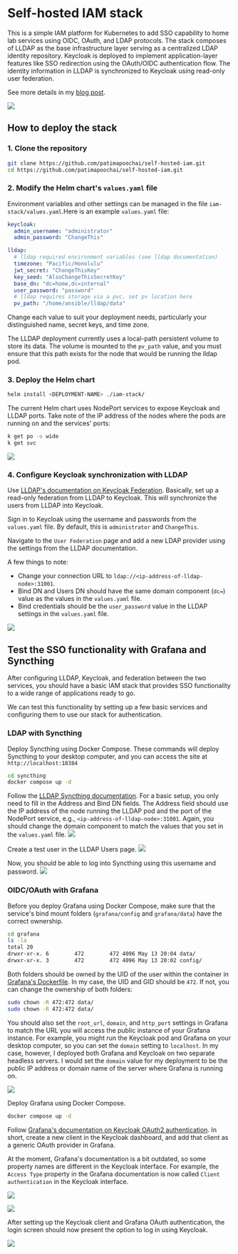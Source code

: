 # Self-hosted IAM stack
This is a simple IAM platform for Kubernetes to add SSO capability to home lab services using OIDC, OAuth, and LDAP protocols. The stack composes of LLDAP as the base infrastructure layer serving as a centralized LDAP identity repository. Keycloak is deployed to implement application-layer features like SSO redirection using the OAuth/OIDC authentication flow. The identity information in LLDAP is synchronized to Keycloak using read-only user federation.

See more details in my [blog post](https://dev.to/patimapoochai/building-a-self-hosted-iam-platform-to-add-sso-to-my-home-lab-5a2n).

![](./diagrams/thumbnail.png)

## How to deploy the stack
### 1. Clone the repository
```bash
git clone https://github.com/patimapoochai/self-hosted-iam.git
cd https://github.com/patimapoochai/self-hosted-iam.git
```
### 2. Modify the Helm chart's `values.yaml` file
Environment variables and other settings can be managed in the file `iam-stack/values.yaml`.Here is an example `values.yaml` file:
```yaml
keycloak:
  admin_username: "administrator"
  admin_password: "ChangeThis"

lldap:
  # lldap required environment variables (see lldap documentation)
  timezone: "Pacific/Honolulu"
  jwt_secret: "ChangeThisKey"
  key_seed: "AlsoChangeThisSecretKey"
  base_dn: "dc=home,dc=internal"
  user_password: "password"
  # lldap requires storage via a pvc, set pv location here
  pv_path: "/home/ansible/lldap/data"
```

Change each value to suit your deployment needs, particularly your distinguished name, secret keys, and time zone.

The LLDAP deployment currently uses a local-path persistent volume to store its data. The volume is mounted to the `pv_path` value, and you must ensure that this path exists for the node that would be running the lldap pod.

### 3. Deploy the Helm chart
```bash
helm install <DEPLOYMENT-NAME> ./iam-stack/
```

The current Helm chart uses NodePort services to expose Keycloak and LLDAP ports. Take note of the IP address of the nodes where the pods are running on and the services' ports:
```bash
k get po -o wide
k get svc
```

![](./images/iam-stack-services.png)

### 4. Configure Keycloak synchronization with LLDAP
Use [LLDAP's documentation on Keycloak Federation](https://github.com/lldap/lldap/blob/main/example_configs/keycloak.md). Basically, set up a read-only federation from LLDAP to Keycloak. This will synchronize the users from LLDAP into Keycloak.

Sign in to Keycloak using the username and passwords from the `values.yaml` file. By default, this is `administrator` and `ChangeThis`.

Navigate to the `User Federation` page and add a new LDAP provider using the settings from the LLDAP documentation.

A few things to note:
- Change your connection URL to `ldap://<ip-address-of-lldap-node>:31001`.
- Bind DN and Users DN should have the same domain component (`dc=`) value as the values in the `values.yaml` file.
- Bind credentials should be the `user_password` value in the LLDAP settings in the `values.yaml` file.

![](./images/keycloak_lldap_settings.png)

## Test the SSO functionality with Grafana and Syncthing
After configuring LLDAP, Keycloak, and federation between the two services, you should have a basic IAM stack that provides SSO functionality to a wide range of applications ready to go.

We can test this functionality by setting up a few basic services and configuring them to use our stack for authentication.

### LDAP with Syncthing
Deploy Syncthing using Docker Compose. These commands will deploy Syncthing to your desktop computer, and you can access the site at `http://localhost:18384`
```bash
cd syncthing
docker compose up -d
```

Follow the [LLDAP Syncthing documentation](https://github.com/lldap/lldap/blob/main/example_configs/syncthing.md). For a basic setup, you only need to fill in the Address and Bind DN fields. The Address field should use the IP address of the node running the LLDAP pod and the port of the NodePort service, e.g., `<ip-address-of-lldap-node>:31001`. Again, you should change the domain component to match the values that you set in the `values.yaml` file.
![](./images/syncthing_lldap_setup.png)

Create a test user in the LLDAP Users page.
![](./images/lldap_create_user.png)

Now, you should be able to log into Syncthing using this username and password.
![](./images/working_syncthing.png)

### OIDC/OAuth with Grafana
Before you deploy Grafana using Docker Compose, make sure that the service's bind mount folders (`grafana/config` and `grafana/data`) have the correct ownership.

```bash
cd grafana
ls -la
total 20
drwxr-xr-x. 6        472        472 4096 May 13 20:04 data/
drwxr-xr-x. 3        472        472 4096 May 13 20:02 config/
```

Both folders should be owned by the UID of the user within the container in [Grafana's Dockerfile](https://github.com/grafana/grafana/blob/28b142e9513f587c4be62801794a8609037adbe8/Dockerfile#L138). In my case, the UID and GID should be `472`. If not, you can change the ownership of both folders:
```bash
sudo chown -R 472:472 data/
sudo chown -R 472:472 data/
```

You should also set the `root_url`, `domain`, and `http_port` settings in Grafana to match the URL you will access the public instance of your Grafana instance. For example, you might run the Keycloak pod and Grafana on your desktop computer, so you can set the `domain` setting to `localhost`. In my case, however, I deployed both Grafana and Keycloak on two separate headless servers. I would set the `domain` value for my deployment to be the public IP address or domain name of the server where Grafana is running on.

![](./images/grafana_configuration.png)

Deploy Grafana using Docker Compose.
```bash
docker compose up -d
```

Follow [Grafana's documentation on Keycloak OAuth2 authentication](https://grafana.com/docs/grafana/latest/setup-grafana/configure-security/configure-authentication/keycloak/). In short, create a new client in the Keycloak dashboard, and add that client as a generic OAuth provider in Grafana.

At the moment, Grafana's documentation is a bit outdated, so some property names are different in the Keycloak interface. For example, the `Access Type` property in the Grafana documentation is now called `Client authentication` in the Keycloak interface.

![](./images/keycloak_grafana_client.png)

![](./images/grafana_oauth_settings.png)

After setting up the Keycloak client and Grafana OAuth authentication, the login screen should now present the option to log in using Keycloak.

![](./images/grafana_sso.png)
